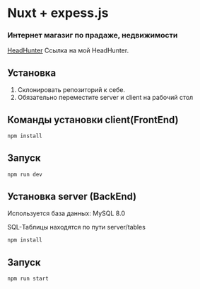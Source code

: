 # Nuxt + expess.js
### Интернет магазиг по прадаже, недвижимости

[HeadHunter](https://krasnodar.hh.ru/resume/39a02f80ff0c9da3fd0039ed1f4175634f3477) Ссылка на мой HeadHunter.

## Установка
1. Склонировать репозиторий к себе. 
2. Обязательно переместите server и client на рабочий стол

## Команды установки client(FrontEnd)
```bash
npm install
```

## Запуск
```bash
npm run dev
```

## Установка server (BackEnd)

Используется база данных: MySQL 8.0

SQL-Таблицы находятся по пути server/tables

```bash
npm install
```

## Запуск
```bash
npm run start
```